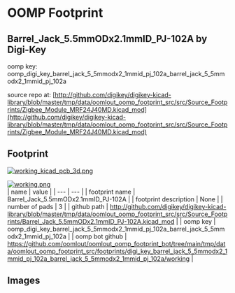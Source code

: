 # OOMP Footprint  
## Barrel_Jack_5.5mmODx2.1mmID_PJ-102A  by Digi-Key  
  
oomp key: oomp_digi_key_barrel_jack_5_5mmodx2_1mmid_pj_102a_barrel_jack_5_5mmodx2_1mmid_pj_102a  
  
source repo at: [http://github.com/digikey/digikey-kicad-library/blob/master/tmp/data/oomlout_oomp_footprint_src/src/Source_Footprints/Zigbee_Module_MRF24J40MD.kicad_mod](http://github.com/digikey/digikey-kicad-library/blob/master/tmp/data/oomlout_oomp_footprint_src/src/Source_Footprints/Zigbee_Module_MRF24J40MD.kicad_mod)  
## Footprint  
  
[![working_kicad_pcb_3d.png](working_kicad_pcb_3d_600.png)](working_kicad_pcb_3d.png)  
  
[![working.png](working_600.png)](working.png)  
| name | value | 
| --- | --- | 
| footprint name | Barrel_Jack_5.5mmODx2.1mmID_PJ-102A | 
| footprint description | None | 
| number of pads | 3 | 
| github path | http://github.com/digikey/digikey-kicad-library/blob/master/tmp/data/oomlout_oomp_footprint_src/src/Source_Footprints/Barrel_Jack_5.5mmODx2.1mmID_PJ-102A.kicad_mod | 
| oomp key | oomp_digi_key_barrel_jack_5_5mmodx2_1mmid_pj_102a_barrel_jack_5_5mmodx2_1mmid_pj_102a | 
| oomp bot github | https://github.com/oomlout/oomlout_oomp_footprint_bot/tree/main/tmp/data/oomlout_oomp_footprint_src/footprints/digi_key_barrel_jack_5_5mmodx2_1mmid_pj_102a_barrel_jack_5_5mmodx2_1mmid_pj_102a/working | 
## Images  
